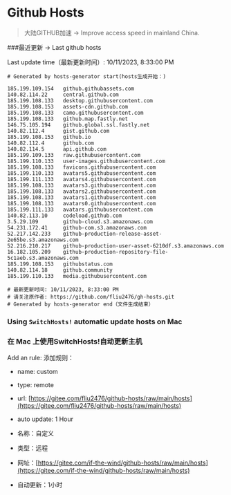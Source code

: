 # Github Hosts

>大陆GITHUB加速 -> Improve access speed in mainland China. 

###最近更新  -> Last github hosts

Last update time（最新更新时间）: 10/11/2023, 8:33:00 PM

```base
# Generated by hosts-generator start(hosts生成开始：) 

185.199.109.154   github.githubassets.com
140.82.114.22     central.github.com
185.199.108.133   desktop.githubusercontent.com
185.199.108.153   assets-cdn.github.com
185.199.108.133   camo.githubusercontent.com
185.199.108.133   github.map.fastly.net
146.75.105.194    github.global.ssl.fastly.net
140.82.112.4      gist.github.com
185.199.108.153   github.io
140.82.112.4      github.com
140.82.114.5      api.github.com
185.199.109.133   raw.githubusercontent.com
185.199.110.133   user-images.githubusercontent.com
185.199.108.133   favicons.githubusercontent.com
185.199.110.133   avatars5.githubusercontent.com
185.199.111.133   avatars4.githubusercontent.com
185.199.108.133   avatars3.githubusercontent.com
185.199.108.133   avatars2.githubusercontent.com
185.199.108.133   avatars1.githubusercontent.com
185.199.108.133   avatars0.githubusercontent.com
185.199.111.133   avatars.githubusercontent.com
140.82.113.10     codeload.github.com
3.5.29.109        github-cloud.s3.amazonaws.com
54.231.172.41     github-com.s3.amazonaws.com
52.217.142.233    github-production-release-asset-2e65be.s3.amazonaws.com
52.216.210.217    github-production-user-asset-6210df.s3.amazonaws.com
16.182.105.209    github-production-repository-file-5c1aeb.s3.amazonaws.com
185.199.108.153   githubstatus.com
140.82.114.18     github.community
185.199.110.133   media.githubusercontent.com

# 最新更新时间: 10/11/2023, 8:33:00 PM
# 请关注原作者: https://github.com/fliu2476/gh-hosts.git
# Generated by hosts-generator end（文件生成结束）
```

### Using `SwitchHosts!` automatic update hosts on Mac
### **在 Mac 上使用SwitchHosts!自动更新主机**
Add an rule:
添加规则：
- name: custom
- type: remote
- url: [https://gitee.com/fliu2476/github-hosts/raw/main/hosts](https://gitee.com/fliu2476/github-hosts/raw/main/hosts)
- auto update: 1 Hour

- 名称：自定义
- 类型：远程
- 网址：[https://gitee.com/if-the-wind/github-hosts/raw/main/hosts](https://gitee.com/if-the-wind/github-hosts/raw/main/hosts)
- 自动更新：1小时

